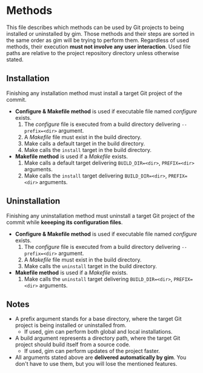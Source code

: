 # Methods

This file describes which methods can be used by Git projects to being installed or uninstalled by gim. Those methods and their steps are sorted in the same order as gim will be trying to perform them. Regardless of used methods, their execution **must not involve any user interaction**. Used file paths are relative to the project repository directory unless otherwise stated.

## Installation

Finishing any installation method must install a target Git project of the commit.

* **Configure & Makefile method** is used if executable file named *configure* exists.
  1. The *configure* file is executed from a build directory delivering `--prefix=<dir>` argument.
  2. A *Makefile* file must exist in the build directory.
  3. Make calls a default target in the build directory.
  4. Make calls the `install` target in the build directory.
* **Makefile method** is used if a *Makefile* exists.
  1. Make calls a default target delivering `BUILD_DIR=<dir>`, `PREFIX=<dir>` arguments.
  2. Make calls the `install` target delivering `BUILD_DIR=<dir>`, `PREFIX=<dir>` arguments.

## Uninstallation

Finishing any uninstallation method must uninstall a target Git project of the commit while **keeeping its configuration files**.

* **Configure & Makefile method** is used if executable file named *configure* exists.
  1. The *configure* file is executed from a build directory delivering `--prefix=<dir>` argument.
  2. A *Makefile* file must exist in the build directory.
  3. Make calls the `uninstall` target in the build directory.
* **Makefile method** is used if a *Makefile* exists.
  1. Make calls the `uninstall` target delivering `BUILD_DIR=<dir>`, `PREFIX=<dir>` arguments.

## Notes

* A prefix argument stands for a base directory, where the target Git project is being installed or uninstalled from.
  * If used, gim can perform both global and local installations.
* A build argument represents a directory path, where the target Git project should build itself from a source code.
  * If used, gim can perform updates of the project faster.
* All arguments stated above are **delivered automatically by gim**. You don't have to use them, but you will lose the mentioned features.
